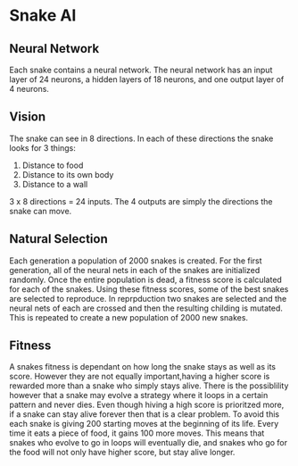 # Snake AI 

## Neural Network 

Each snake contains a neural network. The neural network has an input layer of 24 neurons, a hidden layers of 18 neurons, and one output layer of 4 neurons.

## Vision 

The snake can see in 8 directions. In each of these directions the snake looks for 3 things:

1. Distance to food 
2. Distance to its own body 
3. Distance to a wall 

3 x 8 directions = 24 inputs. The 4 outputs are simply the directions the snake can move. 

## Natural Selection 

Each generation a population of 2000 snakes is created. For the first generation, all of the neural nets in each of the snakes are initialized randomly. Once the entire population is dead, a fitness score is calculated for each of the snakes. Using these fitness scores, some of the best snakes are selected to reproduce. In reprpduction two snakes are selected and the neural nets of each are crossed and then the resulting childing is mutated. This is repeated to create a new population of
2000 new snakes. 

## Fitness 

A snakes fitness is dependant on how long the snake stays as well as its score. However they are not equally important,having a higher score is rewarded more than a snake who simply stays alive. There is the possiblility however that a snake may evolve a strategy where it loops in a certain pattern and never dies. Even though hiving a high score is prioritzed more, if a snake can stay alive forever then that is a clear problem. To avoid this each snake is giving 200 starting moves at the
beginning of its life. Every time it eats a piece of food, it gains 100 more moves. This means that snakes who evolve to go in loops will eventually die, and snakes who go for the food will not only have higher score, but stay alive longer. 


